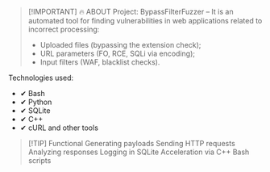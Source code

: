 > [!IMPORTANT] 🔥 ABOUT Project:
> BypassFilterFuzzer – It is an automated tool for finding vulnerabilities in web applications related to incorrect processing:
> - Uploaded files (bypassing the extension check);
> - URL parameters (FO, RCE, SQLi via encoding);
> - Input filters (WAF, blacklist checks).

Technologies used:
- ✔ Bash
- ✔ Python
- ✔ SQLite
- ✔ C++
- ✔ cURL and other tools

> [!TIP] Functional
> Generating payloads
> Sending HTTP requests
> Analyzing responses
> Logging in SQLite
> Acceleration via C++
> Bash scripts
